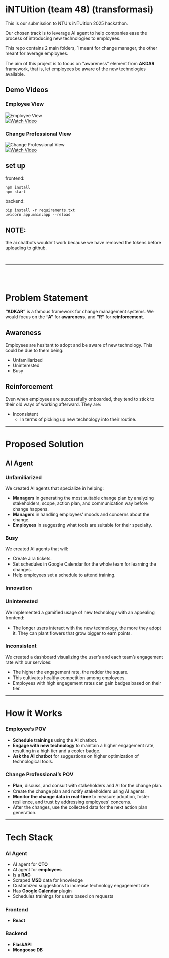 # iNTUition (team 48) (transformasi)

This is our submission to NTU's iNTUition 2025 hackathon.

Our chosen track is to leverage AI agent to help companies ease the process of introducing new technologies to employees.

This repo contains 2 main folders, 1 meant for change manager, the other meant for average employees.

The aim of this project is to focus on "awareness" element from **AKDAR** framework, that is, let employees be aware of the new technologies available.

## Demo Videos

### Employee View

![Employee View](https://img.youtube.com/vi/FxAxspQRE3k/0.jpg)  
[![Watch Video](https://img.shields.io/badge/▶%20Watch%20Video-red)](https://youtu.be/FxAxspQRE3k)

### Change Professional View

![Change Professional View](https://img.youtube.com/vi/9RDqXmom4xg/0.jpg)  
[![Watch Video](https://img.shields.io/badge/▶%20Watch%20Video-red)](https://youtu.be/9RDqXmom4xg)

## set up

frontend:

```
npm install
npm start
```

backend:

```
pip install -r requirements.txt
uvicorn app.main:app --reload
```

## NOTE:

the ai chatbots wouldn't work because we have removed the tokens before uploading to github.
<br>

<br>

---
<br>

<br>

# Problem Statement

**“ADKAR”** is a famous framework for change management systems. We would focus on the **“A”** for **awareness**, and **“R”** for **reinforcement**.

## Awareness

Employees are hesitant to adopt and be aware of new technology. This could be due to them being:

- Unfamiliarized
- Uninterested
- Busy

## Reinforcement

Even when employees are successfully onboarded, they tend to stick to their old ways of working afterward. They are:

- Inconsistent
  - In terms of picking up new technology into their routine.

---

# Proposed Solution

## AI Agent

### Unfamiliarized

We created AI agents that specialize in helping:

- **Managers** in generating the most suitable change plan by analyzing stakeholders, scope, action plan, and communication way before change happens.
- **Managers** in handling employees' moods and concerns about the change.
- **Employees** in suggesting what tools are suitable for their specialty.

### Busy

We created AI agents that will:

- Create Jira tickets.
- Set schedules in Google Calendar for the whole team for learning the changes.
- Help employees set a schedule to attend training.

### Innovation

### Uninterested

We implemented a gamified usage of new technology with an appealing frontend:

- The longer users interact with the new technology, the more they adopt it. They can plant flowers that grow bigger to earn points.

### Inconsistent

We created a dashboard visualizing the user’s and each team’s engagement rate with our services:

- The higher the engagement rate, the redder the square.
- This cultivates healthy competition among employees.
- Employees with high engagement rates can gain badges based on their tier.

---

# How it Works

### Employee’s POV

- **Schedule trainings** using the AI chatbot.
- **Engage with new technology** to maintain a higher engagement rate, resulting in a high tier and a cooler badge.
- **Ask the AI chatbot** for suggestions on higher optimization of technological tools.

### Change Professional’s POV

- **Plan**, discuss, and consult with stakeholders and AI for the change plan.
- Create the change plan and notify stakeholders using AI agents.
- **Monitor the change data in real-time** to measure adoption, foster resilience, and trust by addressing employees' concerns.
- After the changes, use the collected data for the next action plan generation.

---

# Tech Stack

### AI Agent

- AI agent for **CTO**
- AI agent for **employees**
- Is a **RAG**
- Scraped **MSD** data for knowledge
- Customized suggestions to increase technology engagement rate
- Has **Google Calendar** plugin
- Schedules trainings for users based on requests

### Frontend

- **React**

### Backend

- **FlaskAPI**
- **Mongoose DB**
